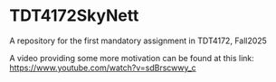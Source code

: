 # TDT4172SkyNett
A repository for the first mandatory assignment in TDT4172, Fall2025

A video providing some more motivation can be found at this link: https://www.youtube.com/watch?v=sdBrscwwy_c 
